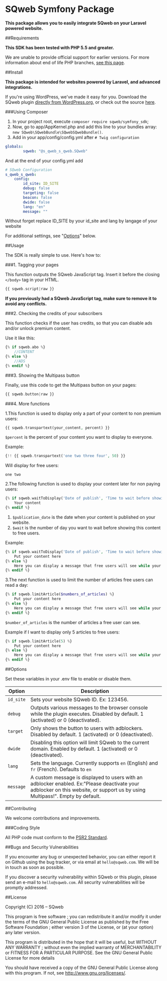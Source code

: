 SQweb Symfony Package
===

**This package allows you to easily integrate SQweb on your Laravel powered website.**

##Requirements

**This SDK has been tested with PHP 5.5 and greater.**

We are unable to provide official support for earlier versions. For more information about end of life PHP branches, [see this page](http://php.net/supported-versions.php).

##Install

**This package is intended for websites powered by Laravel, and advanced integrations.**

If you're using WordPress, we've made it easy for you. Download the SQweb plugin [directly from WordPress.org](https://wordpress.org/plugins/sqweb/), or check out the source [here](https://github.com/SQweb-team/SQweb-WordPress-Plugin).

###Using Composer

1. In your project root, execute `composer require sqweb/symfony_sdk`;
2. Now, go to app/AppKernel.php and add this line to your bundles array:
`new SQweb\SQwebBundle\SQwebSQwebBundle()`.
3. Add in your app/config/config.yml after `# Twig configuration`
```yml
globals:
        sqweb: "@s_qweb_s_qweb.SQweb"
```
And at the end of your config.yml add
```yml
# SQweb Configuration
s_qweb_s_qweb:
    config:
        id_site: ID_SITE
        debug: false
        targeting: false
        beacon: false
        dwide: false
        lang: "en"
        message: ""
```
Without forget replace ID_SITE by your id_site and lang by langage of your website

For additional settings, see "[Options](#options)" below.

##Usage

The SDK is really simple to use. Here's how to:

###1. Tagging your pages

This function outputs the SQweb JavaScript tag. Insert it before the closing `</body>` tag in your HTML.

```php
{{ sqweb.script|raw }}
```

**If you previously had a SQweb JavaScript tag, make sure to remove it to avoid any conflicts.**

###2. Checking the credits of your subscribers

This function checks if the user has credits, so that you can disable ads and/or unlock premium content.

Use it like this:

```php
{% if sqweb.abo %}
	//CONTENT
{% else %}
	//ADS
{% endif %}
```

###3. Showing the Multipass button

Finally, use this code to get the Multipass button on your pages:

```php
{{ sqweb.button|raw }}
```

###4. More functions

1.This function is used to display only a part of your content to non premium users:
```php
{{ sqweb.transpartext(your_content, percent) }}
```
`$percent` is the percent of your content you want to display to everyone.

Example:
```php
{!! {{ sqweb.transpartext('one two three four', 50) }}
```
Will display for free users:
```
one two
```

2.The following function is used to display your content later for non paying users:
```php
{% if sqweb.waitToDisplay('Date of publish', 'Time to wait before showing articles') %}
	Your content
{% endif %}
```
1. `$publication_date` is the date when your content is published on your website.
2. `$wait` is the number of day you want to wait before showing this content to free users.

Example:
```php
{% if sqweb.waitToDisplay('Date of publish', 'Time to wait before showing articles') %}
	Put your content here
{% else %}
	Here you can display a message that free users will see while your article is not displayed
{% endif %}
```

3.The next function is used to limit the number of articles free users can read a day:
```php
{% if sqweb.limitArticle($numbers_of_articles) %}
	Put your content here
{% else %}
	Here you can display a message that free users will see while your article is not displayed
{% endif %}
```
`$number_of_articles` is the number of articles a free user can see.

Example if I want to display only 5 articles to free users:
```php
{% if sqweb.limitArticle(5) %}
	Put your content here
{% else %}
	Here you can display a message that free users will see while your article is not displayed
{% endif %}
```

##Options

Set these variables in your .env file to enable or disable them.

|Option|Description
|---|---|
|`id_site`|Sets your website SQweb ID. Ex: 123456.|
|`debug`|Outputs various messages to the browser console while the plugin executes. Disabled by default. 1 (activated) or 0 (deactivated).|
|`target`|Only shows the button to users with adblockers. Disabled by default. 1 (activated) or 0 (deactivated).|
|`dwide`|Disabling this option will limit SQweb to the current domain. Enabled by default. 1 (activated) or 0 (deactivated).|
|`lang`|Sets the language. Currently supports `en` (English) and `fr` (French). Defaults to `en`|
|`message`|A custom message is displayed to users with an adblocker enabled. Ex:"Please deactivate your adblocker on this website, or support us by using Multipass!". Empty by default.|


##Contributing

We welcome contributions and improvements.

###Coding Style

All PHP code must conform to the [PSR2 Standard](http://www.php-fig.org/psr/psr-2/).

##Bugs and Security Vulnerabilities

If you encounter any bug or unexpected behavior, you can either report it on Github using the bug tracker, or via email at `hello@sqweb.com`. We will be in touch as soon as possible.

If you discover a security vulnerability within SQweb or this plugin, please send an e-mail to `hello@sqweb.com`. All security vulnerabilities will be promptly addressed.

##License

Copyright (C) 2016 – SQweb

This program is free software ; you can redistribute it and/or modify it under the terms of the GNU General Public License as published by the Free Software Foundation ; either version 3 of the License, or (at your option) any later version.

This program is distributed in the hope that it will be useful, but WITHOUT ANY WARRANTY ; without even the implied warranty of MERCHANTABILITY or FITNESS FOR A PARTICULAR PURPOSE. See the GNU General Public License for more details

You should have received a copy of the GNU General Public License along with this program. If not, see <http://www.gnu.org/licenses/>.